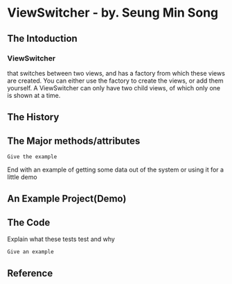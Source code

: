 
# ViewSwitcher - by. Seung Min Song
## The Intoduction

<h3>ViewSwitcher</h3> that switches between two views, and has a factory from which these views are created. You can either use the factory to create the views, or add them yourself. A ViewSwitcher can only have two child views, of which only one is shown at a time.


## The History


## The Major methods/attributes

```
Give the example
```

End with an example of getting some data out of the system or using it for a little demo

## An Example Project(Demo)

<vidoo controls>
  <source src="/ForREADME.md/ViewSwitcher_Demo.mp4" tupe="video/mp4">
 </video>
  
## The Code

Explain what these tests test and why

```
Give an example
```

## Reference
